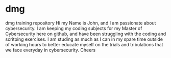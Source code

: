 # dmg
dmg training repository
Hi my Name is John, and I am passionate about cybersecurity. 
I am keeping my coding subjects for my Master of Cybersecurity here on github, and have been struggling with the coding and scritping exercises.
I am studing as much as I can in my spare time outside of working hours to better educate myself on the trials and tribulations that we face everyday in cybersecurity.
Cheers
